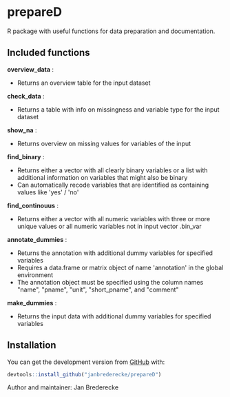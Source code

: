 # prepareD

R package with useful functions for data preparation and documentation.

## Included functions

**overview_data** :
* Returns an overview table for the input dataset

**check_data** :
* Returns a table with info on missingness and variable type for the input dataset

**show_na** :
* Returns overview on missing values for variables of the input

**find_binary** :
* Returns either a vector with all clearly binary variables or a list with additional information on variables that might also be binary
* Can automatically recode variables that are identified as containing values like 'yes' / 'no'

**find_continouus** :
* Returns either a vector with all numeric variables with three or more unique values or all numeric variables not in input vector .bin_var

**annotate_dummies** : 
* Returns the annotation with additional dummy variables for specified variables
* Requires a data.frame or matrix object of name 'annotation' in the global environment
* The annotation object must be specified using the column names "name", "pname", "unit", "short_pname", and "comment"

**make_dummies** : 
* Returns the input data with additional dummy variables for specified variables

## Installation

You can get the development version from [GitHub](https://github.com/) with:

``` r
devtools::install_github("janbrederecke/prepareD")
```



Author and maintainer: Jan Brederecke
